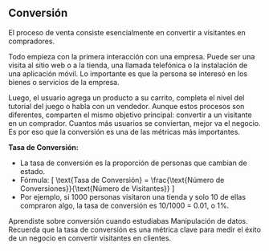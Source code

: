 ## **Conversión**

El proceso de venta consiste esencialmente en convertir a visitantes en compradores.

Todo empieza con la primera interacción con una empresa. Puede ser una visita al sitio web o a la tienda, una llamada telefónica o la instalación de una aplicación móvil. Lo importante es que la persona se interesó en los bienes o servicios de la empresa.

Luego, el usuario agrega un producto a su carrito, completa el nivel del tutorial del juego o habla con un vendedor. Aunque estos procesos son diferentes, comparten el mismo objetivo principal: convertir a un visitante en un comprador. Cuantos más usuarios se conviertan, mejor va el negocio. Es por eso que la conversión es una de las métricas más importantes.

**Tasa de Conversión:**
- La tasa de conversión es la proporción de personas que cambian de estado.
- Fórmula: \[ \text{Tasa de Conversión} = \frac{\text{Número de Conversiones}}{\text{Número de Visitantes}} \]
- Por ejemplo, si 1000 personas visitaron una tienda y solo 10 de ellas compraron algo, la tasa de conversión es 10/1000 = 0.01, o 1%.

Aprendiste sobre conversión cuando estudiabas Manipulación de datos. Recuerda que la tasa de conversión es una métrica clave para medir el éxito de un negocio en convertir visitantes en clientes.
